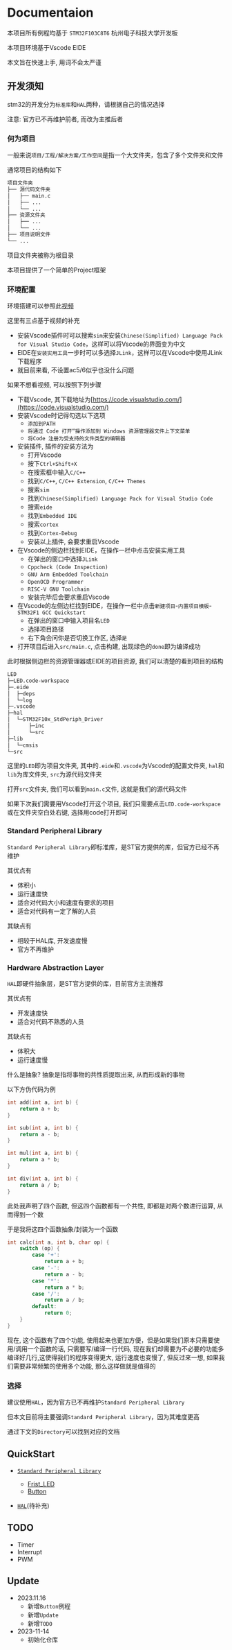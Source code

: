 # Documentaion

本项目所有例程均基于 `STM32F103C8T6` 杭州电子科技大学开发板

本项目环境基于Vscode EIDE

本文旨在快速上手, 用词不会太严谨

## 开发须知

stm32的开发分为`标准库`和`HAL`两种，请根据自己的情况选择

注意: 官方已不再维护前者, 而改为主推后者

### 何为项目

一般来说`项目/工程/解决方案/工作空间`是指一个大文件夹，包含了多个文件夹和文件

通常项目的结构如下

```bash
项目文件夹
├── 源代码文件夹
│   ├── main.c
│   ├── ...
│   └── ...
├── 资源文件夹
│   ├── ...
│   └── ...
├── 项目说明文件
└── ...
```

项目文件夹被称为根目录

本项目提供了一个简单的Project框架

### 环境配置

环境搭建可以参照此[视频](https://www.bilibili.com/video/BV1nr4y1R7Jb)

这里有三点基于视频的补充

- 安装Vscode插件时可以搜索`sim`来安装`Chinese(Simplified) Language Pack for Visual Studio Code`，这样可以将Vscode的界面变为中文
- EIDE在`安装实用工具`一步时可以多选择`JLink`，这样可以在Vscode中使用JLink下载程序
- 就目前来看, 不设置ac5/6似乎也没什么问题

如果不想看视频, 可以按照下列步骤

- 下载Vscode, 其下载地址为[https://code.visualstudio.com/](https://code.visualstudio.com/)
- 安装Vscode时记得勾选以下选项
  - `添加到PATH`
  - `将通过 Code 打开“操作添加到 Windows 资源管理器文件上下文菜单`
  - `将Code 注册为受支持的文件类型的编辑器`
- 安装插件, 插件的安装方法为
  - 打开Vscode
  - 按下`Ctrl+Shift+X`
  - 在搜索框中输入`C/C++`
  - 找到`C/C++`, `C/C++ Extension`, `C/C++ Themes`
  - 搜索`sim`
  - 找到`Chinese(Simplified) Language Pack for Visual Studio Code`
  - 搜索`eide`
  - 找到`Embedded IDE`
  - 搜索`cortex`
  - 找到`Cortex-Debug`
  - 安装以上插件, 会要求重启Vscode
- 在Vscode的侧边栏找到EIDE，在操作一栏中点击安装实用工具
  - 在弹出的窗口中选择`JLink`
  - `Cppcheck (Code Inspection)`
  - `GNU Arm Embedded Toolchain`
  - `OpenOCD Programmer`
  - `RISC-V GNU Toolchain`
  - 安装完毕后会要求重启Vscode
- 在Vscode的左侧边栏找到EIDE，在操作一栏中点击`新建项目`-`内置项目模板`-`STM32F1 GCC Quickstart`
  - 在弹出的窗口中输入项目名`LED`
  - 选择项目路径
  - 右下角会问你是否切换工作区, 选择`是`
- 打开项目后进入`src/main.c`, 点击构建, 出现绿色的`done`即为编译成功

此时根据侧边栏的资源管理器或EIDE的项目资源, 我们可以清楚的看到项目的结构

```bash
LED
├─LED.code-workspace
├─.eide
│  ├─deps
│  └─log
├─.vscode
├─hal
│  └─STM32F10x_StdPeriph_Driver
│      ├─inc
│      └─src
├─lib
│  └─cmsis
└─src
```

这里的`LED`即为项目文件夹, 其中的`.eide`和`.vscode`为Vscode的配置文件夹, `hal`和`lib`为库文件夹, `src`为源代码文件夹

打开`src`文件夹, 我们可以看到`main.c`文件, 这就是我们的源代码文件

如果下次我们需要用Vscode打开这个项目, 我们只需要点击`LED.code-workspace`或在文件夹空白处右键, 选择用code打开即可

### Standard Peripheral Library

`Standard Peripheral Library`即标准库，是ST官方提供的库，但官方已经不再维护

其优点有

- 体积小
- 运行速度快
- 适合对代码大小和速度有要求的项目
- 适合对代码有一定了解的人员

其缺点有

- 相较于HAL库, 开发速度慢
- 官方不再维护

### Hardware Abstraction Layer

`HAL`即硬件抽象层，是ST官方提供的库，目前官方主流推荐

其优点有

- 开发速度快
- 适合对代码不熟悉的人员

其缺点有

- 体积大
- 运行速度慢

什么是抽象? 抽象是指将事物的共性质提取出来, 从而形成新的事物

以下方伪代码为例

```c
int add(int a, int b) {
    return a + b;
}

int sub(int a, int b) {
    return a - b;
}

int mul(int a, int b) {
    return a * b;
}

int div(int a, int b) {
    return a / b;
}
```

此处我声明了四个函数, 但这四个函数都有一个共性, 即都是对两个数进行运算, 从而得到一个数

于是我将这四个函数抽象/封装为一个函数

```c
int calc(int a, int b, char op) {
    switch (op) {
        case '+':
            return a + b;
        case '-':
            return a - b;
        case '*':
            return a * b;
        case '/':
            return a / b;
        default:
            return 0;
    }
}
```

现在, 这个函数有了四个功能, 使用起来也更加方便，但是如果我们原本只需要使用/调用一个函数的话, 只需要写/编译一行代码, 现在我们却需要为不必要的功能多编译好几行,这使得我们的程序变得更大, 运行速度也变慢了, 但反过来一想, 如果我们需要非常频繁的使用多个功能, 那么这样做就是值得的

### 选择

建议使用`HAL`，因为官方已不再维护`Standard Peripheral Library`

但本文目前将主要强调`Standard Peripheral Library`，因为其难度更高

通过下文的`Directory`可以找到对应的文档

## QuickStart

- [`Standard Peripheral Library`](./SPL/README.md)

  - [Frist_LED](./SPL/First_LED.md)
  - [Button](./SPL/Button.md)

- [`HAL`](./HAL/README.md)(待补充)


## TODO

- Timer
- Interrupt
- PWM


## Update

- 2023.11.16
  - 新增`Button`例程
  - 新增`Update`
  - 新增`TODO`
- 2023-11-14
  - 初始化仓库
  